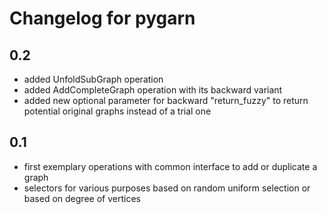 # Changelog for pygarn


## 0.2
- added UnfoldSubGraph operation
- added AddCompleteGraph operation with its backward variant
- added new optional parameter for backward "return_fuzzy" to return potential original graphs instead of a trial one

## 0.1
- first exemplary operations with common interface to add or duplicate a graph
- selectors for various purposes based on random uniform selection or based on degree of vertices

